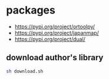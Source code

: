 # packages
- <https://pypi.org/project/ortoolpy/>
- <https://pypi.org/project/japanmap/>
- <https://pypi.org/project/dual/>

## download author's library
```bash
sh download.sh
```

